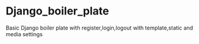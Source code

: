 # Django_boiler_plate
Basic Django boiler plate with register,login,logout with template,static and media settings
